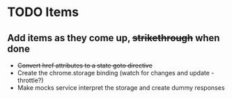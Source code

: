 TODO Items
==========
Add items as they come up, <del>strikethrough</del> when done
-----------------------------------------------------

* <del>Convert href attributes to a state goto directive</del>
* Create the chrome.storage binding (watch for changes and update - throttle?)
* Make mocks service interpret the storage and create dummy responses